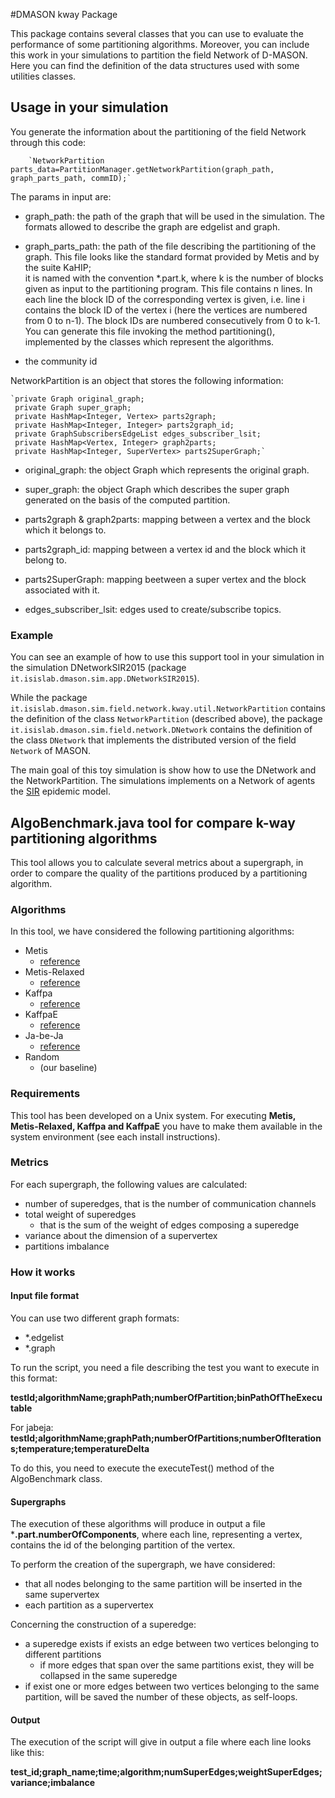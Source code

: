 #DMASON kway Package

This package contains several classes that you can use to evaluate the performance of some partitioning algorithms. Moreover, you can include this work in your simulations to partition the field Network of D-MASON. Here you can find the definition of the data structures used with some utilities classes.


## Usage in your simulation
You generate the information about the partitioning of the field Network through this code:
 
		`NetworkPartition parts_data=PartitionManager.getNetworkPartition(graph_path, graph_parts_path, commID);`
		
The params in input are:

- graph_path: the path of the graph that will be used in the simulation. 
			  The formats allowed to describe the graph are edgelist and graph.

- graph_parts_path: the path of the file describing the partitioning of the graph. 
					This file looks like the standard format provided by Metis and by the suite KaHIP;		
					it is named with the convention *.part.k, where k is the number of blocks given as 
					input to the partitioning program. This file contains n lines. In each line the block ID 					of the corresponding vertex is given, i.e. line i contains the block ID of the vertex i
					(here the vertices are numbered from 0 to n-1). The block IDs are numbered consecutively 					from 0 to k-1.
					You can generate this file invoking the method partitioning(), implemented by the classes 					which represent the algorithms.
				
- the community id

NetworkPartition is an object that stores the following information:

	`private Graph original_graph;
	 private Graph super_graph;
	 private HashMap<Integer, Vertex> parts2graph;
	 private HashMap<Integer, Integer> parts2graph_id;
	 private GraphSubscribersEdgeList edges_subscriber_lsit;
	 private HashMap<Vertex, Integer> graph2parts;
	 private HashMap<Integer, SuperVertex> parts2SuperGraph;`

* original_graph: the object Graph which represents the original graph.

* super_graph: the object Graph which describes the super graph generated on the basis of the computed partition.

* parts2graph & graph2parts: mapping between a vertex and the block which it belongs to. 

* parts2graph_id: mapping between a vertex id and the block which it belong to.

* parts2SuperGraph: mapping beetween a super vertex and the block associated with it.

* edges_subscriber_lsit: edges used to create/subscribe topics.
	

### Example
You can see an example of how to use this support tool in your simulation in the simulation DNetworkSIR2015 (package `it.isislab.dmason.sim.app.DNetworkSIR2015`). 

While the package `it.isislab.dmason.sim.field.network.kway.util.NetworkPartition` contains the definition of the class `NetworkPartition` (described above), the package `it.isislab.dmason.sim.field.network.DNetwork` contains the definition of the class `DNetwork` that implements the distributed version of the field `Network` of MASON. 

The main goal of this toy simulation is show how to use the DNetwork and the NetworkPartition. The simulations implements on a Network of agents the [SIR](https://en.wikipedia.org/wiki/Epidemic_model) epidemic model.


## AlgoBenchmark.java tool for compare k-way partitioning algorithms

This tool allows you to calculate several metrics about a supergraph,
in order to compare the quality of the partitions produced by a partitioning algorithm.


### Algorithms 

In this tool, we have considered the following partitioning algorithms:
* Metis
  * [reference](http://glaros.dtc.umn.edu/gkhome/node/110)
* Metis-Relaxed
  * [reference](http://glaros.dtc.umn.edu/gkhome/node/110)
* Kaffpa
  * [reference](http://algo2.iti.kit.edu/documents/kahip/index.html)
* KaffpaE
  * [reference](http://algo2.iti.kit.edu/documents/kahip/index.html)
* Ja-be-Ja
  * [reference](http://glaros.dtc.umn.edu/gkhome/node/110)
* Random
  * (our baseline)


### Requirements

This tool has been developed on a Unix system.
For executing **Metis, Metis-Relaxed, Kaffpa and KaffpaE** 
you have to make them available in the system environment (see each install instructions).

### Metrics

For each supergraph, the following values are calculated:
* number of superedges, that is the number of communication channels 
* total weight of superedges 
  * that is the sum of the weight of edges composing a superedge
* variance about the dimension of a supervertex
* partitions imbalance


### How it works

#### Input file format

You can use two different graph formats:
* *.edgelist
* *.graph

To run the script, you need a file describing the test you want to execute in this format:

**testId;algorithmName;graphPath;numberOfPartition;binPathOfTheExecutable**

For jabeja:	
**testId;algorithmName;graphPath;numberOfPartitions;numberOfIterations;temperature;temperatureDelta**

To do this, you need to execute the executeTest() method of the AlgoBenchmark class.
	

#### Supergraphs

The execution of these algorithms will produce in output a file ***.part.numberOfComponents**,
where each line, representing a vertex, contains the id of the belonging partition of the vertex.

To perform the creation of the supergraph, we have considered:
* that all nodes belonging to the same partition will be inserted in the same supervertex 
* each partition as a supervertex

Concerning the construction of a superedge:
* a superedge exists if exists an edge between two vertices belonging to different partitions
  * if more edges that span over the same partitions exist, they will be collapsed in the same superedge
* if exist one or more edges between two vertices belonging to the same partition, 
will be saved the number of these objects, as self-loops.


#### Output

The execution of the script will give in output a file where each line looks like this:

**test_id;graph_name;time;algorithm;numSuperEdges;weightSuperEdges;variance;imbalance**
























